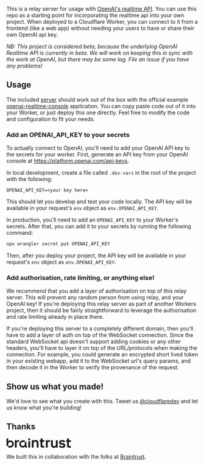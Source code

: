 This is a relay server for usage with [OpenAI's realtime API](https://platform.openai.com/docs/guides/realtime/quickstart). You can use this repo as a starting point for incorporating the realtime api into your own project. When deployed to a Cloudflare Worker, you can connect to it from a frontend (like a web app) without needing your users to have or share their own OpenAI api key.

_NB: This project is considered beta, because the underlying OpenAI Realtime API is currently in beta. We will work on keeping this in sync with the work at OpenAI, but there may be some lag. File an issue if you have any problems!_

## Usage

The included [server](./src/server.ts) should work out of the box with the official example [openai-realtime-console](https://github.com/openai/openai-realtime-console/) application. You can copy paste code out of it into your Worker, or just deploy this one directly. Feel free to modify the code and configuration to fit your needs.

### Add an OPENAI_API_KEY to your secrets

To actually connect to OpenAI, you'll need to add your OpenAI API key to the secrets for your worker. First, generate an API key from your OpenAI console at https://platform.openai.com/api-keys.

In local development, create a file called `.dev.vars` in the root of the project with the following:

```
OPENAI_API_KEY=<your key here>
```

This should let you develop and test your code locally. The API key will be available in your request's `env` object as `env.OPENAI_API_KEY`.

In production, you'll need to add an `OPENAI_API_KEY` to your Worker's secrets. After that, you can add it to your secrets by running the following command:

```sh
npx wrangler secret put OPENAI_API_KEY
```

Then, after you deploy your project, the API key will be available in your request's `env` object as `env.OPENAI_API_KEY`.

### Add authorisation, rate limiting, or anything else!

We recommend that you add a layer of authorisation on top of this relay server. This will prevent any random person from using relay, and your OpenAI key! If you're deploying this relay server as part of another Workers project, then it should be fairly straightforward to leverage the authorisation and rate limiting already in place there.

If you're deploying this server to a completely different domain, then you'll have to add a layer of auth on top of the WebSocket connection. Since the standard WebSocket api doesn't support adding cookies or any other headers, you'll have to layer it on top of the URL/protocols when making the connection. For example, you could generate an encrypted short lived token in your existing webapp, add it to the WebSocket url's query params, and then decode it in the Worker to verify the provenance of the request.

## Show us what you made!

We'd love to see what you create with this. Tweet us [@cloudflaredev](https://twitter.com/cloudflaredev) and let us know what you're building!

## Thanks

<svg fill="none" width="170" height="25.616438356164384" viewBox="0 0 219 33"><path fill="currentColor" fill-rule="evenodd" d="M5.97401.919922H.382812V26.422H5.39992c.44113 0 .79874.3576.79874.7987v4.7332h6.76354c6.8044 0 12.0749-5.5161 12.0749-12.3205 0-6.8044-5.2705-12.32041-12.0749-12.32041-3.07483 0-5.43789 1.52303-6.98819 3.95571V.919922ZM6.23298 19.6334c0-3.7164 3.01279-6.7292 6.72922-6.7292 3.7165 0 6.7293 3.0128 6.7293 6.7292 0 3.7165-3.0128 6.7293-6.7293 6.7293H7.03172c-.44113 0-.79874-.3576-.79874-.7987v-5.9306Z" clip-rule="evenodd"></path><path fill="currentColor" d="M160.878 32.9281c-6.113 0-9.863-3.9044-9.863-10.6857V7.08708h6.113V21.6259c0 3.9044 1.747 5.7538 4.932 5.7538 3.288 0 5.394-2.3118 5.394-5.9593V7.08708h6.114V32.1575h-5.394v-2.4146c-1.644 2.1064-4.367 3.1852-7.296 3.1852Zm-74.9994-.9582V6.89952h5.3942v2.92831c1.4899-2.46595 4.3154-3.69892 7.5006-3.69892 6.1646 0 9.9666 3.90439 9.9666 10.68579v15.1552h-6.114V17.4312c0-3.9045-1.849-5.7539-5.0856-5.7539-3.3393 0-5.5483 2.3632-5.5483 5.9593v14.3333h-6.1135ZM42.9801 6.89958h-3.1859c-3.1338 0-5.086 1.59258-5.7025 4.36682V6.89958h-5.3943V31.97h6.1135V16.9688c0-3.1338 1.3357-4.675 4.3154-4.675h3.8538V6.89958Zm105.0069 0h-3.186c-3.134 0-5.086 1.59258-5.703 4.36682V6.89958h-5.394V31.97h6.114V16.9688c0-3.1338 1.335-4.675 4.315-4.675h3.854V6.89958ZM122.125.919922h-6.15V6.89958h-3.368v5.39422h3.025v13.3058c0 4.5723 2.004 6.3704 6.422 6.3704h4.95c.883 0 1.598-.7152 1.598-1.5975v-3.7968h-4.493c-1.747 0-2.363-.7192-2.363-2.3631V12.2938h6.856V6.89958h-6.477V.919922Zm89.285.187498h-6.15v5.97966h-2.825v5.39422h3.025v13.3058c0 4.5723 2.004 6.3704 6.422 6.3704h4.95c.882 0 1.597-.7152 1.597-1.5975v-3.7968h-4.492c-1.747 0-2.363-.7192-2.363-2.3631V12.4813h6.855V7.08708h-7.019V1.10742ZM177.533 26.2462c.863 4.3903 4.824 6.6819 11.034 6.6819 6.678 0 10.84-3.2366 10.84-8.2712 0-4.1613-2.723-6.9355-7.45-7.5006l-4.058-.4624c-2.517-.3082-3.699-1.1302-3.699-2.62 0-1.7467 1.644-2.7742 4.264-2.7742 2.757 0 4.499.9131 4.622 2.8907l5.947-1.293c-.867-4.36139-4.706-6.58099-10.466-6.58099-6.371 0-10.378 3.08243-10.378 8.06569 0 4.264 2.929 7.0382 7.604 7.552l4.007.4109c2.209.2055 3.442 1.0275 3.442 2.6201 0 1.8495-1.696 3.0311-4.47 3.0311-3.06 0-4.854-1.0128-5.081-3.0888l-6.158 1.3388ZM80.2799.919922h-6.15V7.06856h6.15V.919922ZM74.1299 31.97V10.0275h6.1134V31.97h-6.1134Z"></path><path fill="currentColor" fill-rule="evenodd" d="M55.6746 31.9539c2.7778 0 5.1447-1.5069 6.7715-3.917l.0004.4585c0 1.6953 1.8776 3.4702 3.6243 3.4702l3.2719.004c.4416.0005.7998-.3573.7998-.7988v-4.1321h-1.642c-.5138 0-.7738-.2569-.7738-.7706V12.8496H63.247c-.4412 0-.7988-.3576-.7988-.7988V7.31299h-6.7736c-6.8044 0-12.0748 5.51601-12.0748 12.32041 0 6.8044 5.2704 12.3205 12.0748 12.3205Zm6.7293-12.3205c0 3.7165-3.0128 6.7293-6.7293 6.7293-3.7165 0-6.7292-3.0128-6.7292-6.7293 0-3.7164 3.0127-6.7292 6.7292-6.7292h5.9305c.4412 0 .7988.3576.7988.7987v5.9305Z" clip-rule="evenodd"></path></svg>

We built this in collaboration with the folks at [Braintrust](https://www.braintrust.dev/).

